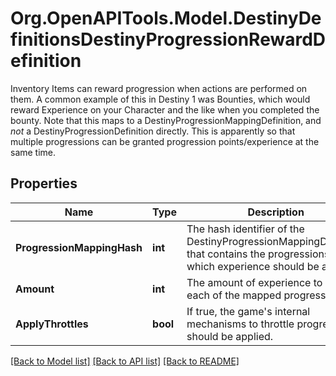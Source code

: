 # Org.OpenAPITools.Model.DestinyDefinitionsDestinyProgressionRewardDefinition
Inventory Items can reward progression when actions are performed on them. A common example of this in Destiny 1 was Bounties, which would reward Experience on your Character and the like when you completed the bounty.  Note that this maps to a DestinyProgressionMappingDefinition, and *not* a DestinyProgressionDefinition directly. This is apparently so that multiple progressions can be granted progression points/experience at the same time.

## Properties

Name | Type | Description | Notes
------------ | ------------- | ------------- | -------------
**ProgressionMappingHash** | **int** | The hash identifier of the DestinyProgressionMappingDefinition that contains the progressions for which experience should be applied. | [optional] 
**Amount** | **int** | The amount of experience to give to each of the mapped progressions. | [optional] 
**ApplyThrottles** | **bool** | If true, the game&#39;s internal mechanisms to throttle progression should be applied. | [optional] 

[[Back to Model list]](../README.md#documentation-for-models) [[Back to API list]](../README.md#documentation-for-api-endpoints) [[Back to README]](../README.md)


